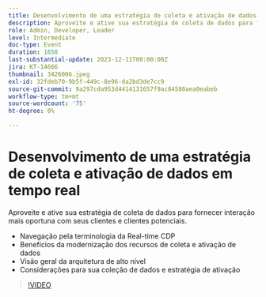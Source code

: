 ```yaml
---
title: Desenvolvimento de uma estratégia de coleta e ativação de dados em tempo real
description: Aproveite e ative sua estratégia de coleta de dados para fornecer interação mais oportuna com seus clientes e clientes potenciais.
role: Admin, Developer, Leader
level: Intermediate
doc-type: Event
duration: 1858
last-substantial-update: 2023-12-11T00:00:00Z
jira: KT-14666
thumbnail: 3426006.jpeg
exl-id: 32fdeb70-9b5f-449c-8e96-da2bd3de7cc9
source-git-commit: 9a297cda953d4414131657f9ac84580aea0eabeb
workflow-type: tm+mt
source-wordcount: '75'
ht-degree: 0%

---
```


# Desenvolvimento de uma estratégia de coleta e ativação de dados em tempo real

Aproveite e ative sua estratégia de coleta de dados para fornecer interação mais oportuna com seus clientes e clientes potenciais.

* Navegação pela terminologia da Real-time CDP
* Benefícios da modernização dos recursos de coleta e ativação de dados
* Visão geral da arquitetura de alto nível
* Considerações para sua coleção de dados e estratégia de ativação

>[!VIDEO](https://video.tv.adobe.com/v/3426006/?learn=on)
